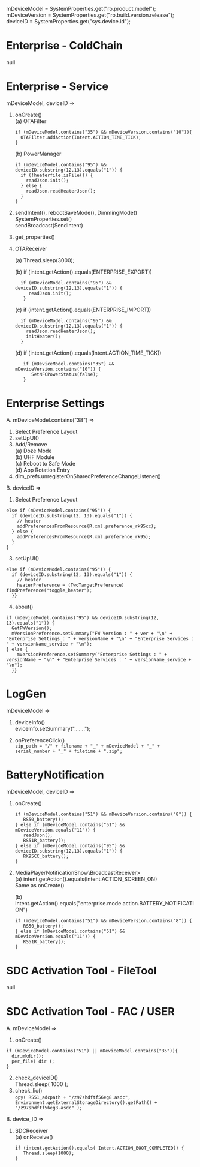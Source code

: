 mDeviceModel = SystemProperties.get("ro.product.model");  
mDeviceVersion = SystemProperties.get("ro.build.version.release");  
deviceID = SystemProperties.get("sys.device.id");  


# Enterprise - ColdChain
null

# Enterprise - Service
mDeviceModel, deviceID =>  
1. onCreate()  
   (a) OTAFilter
   ```
   if (mDeviceModel.contains("35") && mDeviceVersion.contains("10")){
     OTAFilter.addAction(Intent.ACTION_TIME_TICK);
   }
   ```

   (b) PowerManager
   ```
   if (mDeviceModel.contains("95") && deviceID.substring(12,13).equals("1")) {
     if (!heaterfile.isFile()) {
       readJson.init();
     } else {
       readJson.readHeaterJson();
     }
   }
   ```

  2. sendIntent(), rebootSaveMode(), DimmingMode()  
     SystemProperties.set()  
     sendBroadcast(SendIntent)  
  3. get_properties()
  4. OTAReceiver<BroadcastReceiver>
  
      (a) Thread.sleep(3000);

      (b) if (intent.getAction().equals(ENTERPRISE_EXPORT))  
     
     ```
       if (mDeviceModel.contains("95") && deviceID.substring(12,13).equals("1")) {
          readJson.init();
        }
     ```
     
     (c) if (intent.getAction().equals(ENTERPRISE_IMPORT))  
     
     ```
       if (mDeviceModel.contains("95") && deviceID.substring(12,13).equals("1")) {
         readJson.readHeaterJson();
         initHeater();
       }
     ```

     (d) if (intent.getAction().equals(Intent.ACTION_TIME_TICK))  

     ```
        if (mDeviceModel.contains("35") && mDeviceVersion.contains("10")) {
           SetNFCPowerStatus(false);
        }
     ```

  
# Enterprise Settings
A. mDeviceModel.contains("38") =>  
  1. Select Preference Layout
  2. setUpUI()
  3. Add/Remove  
    (a) Doze Mode  
    (b) UHF Module  
    (c) Reboot to Safe Mode  
    (d) App Rotation Entry 
  4. dim_prefs.unregisterOnSharedPreferenceChangeListener()  
  
B. deviceID => 
  1. Select Preference Layout
  ```
  else if (mDeviceModel.contains("95")) {
    if (deviceID.substring(12, 13).equals("1")) { 
      // heater
      addPreferencesFromResource(R.xml.preference_rk95cc);
    } else {
      addPreferencesFromResource(R.xml.preference_rk95);
    }
  }
  ```

  3. setUpUI()  
  ```
  else if (mDeviceModel.contains("95")) {
    if (deviceID.substring(12, 13).equals("1")) {
      // heater
      heaterPreference = (TwoTargetPreference) findPreference("toggle_heater");
    }}
  ```

  4. about()  
  ```
  if (mDeviceModel.contains("95") && deviceID.substring(12, 13).equals("1")) {
    GetFWVersion();
    mVersionPreference.setSummary("FW Version : " + ver + "\n" + "Enterprise Settings : " + versionName + "\n" + "Enterprise Services : " + versionName_service + "\n");
  } else {
      mVersionPreference.setSummary("Enterprise Settings : " + versionName + "\n" + "Enterprise Services : " + versionName_service + "\n");
    }}
  ```

# LogGen
mDeviceModel =>  
  1. deviceInfo()  
    eviceInfo.setSummary(".......");

  2. onPreferenceClick()  
     `zip_path = "/" + filename + "_" + mDeviceModel + "_" + serial_number + "_" + filetime + ".zip";`

# BatteryNotification
mDeviceModel, deviceID =>  
   1. onCreate()

      ```
      if (mDeviceModel.contains("51") && mDeviceVersion.contains("8")) {
         RS50_battery();
      } else if (mDeviceModel.contains("51") && mDeviceVersion.equals("11")) {
         readJson();
         RS51R_battery();
      } else if (mDeviceModel.contains("95") && deviceID.substring(12,13).equals("1")) {
         RK95CC_battery();
      }
      ```
   2. MediaPlayerNotificationShow\BroadcastReceiver>  
      (a) intent.getAction().equals(Intent.ACTION_SCREEN_ON)  
         Same as onCreate()
      
      (b) intent.getAction().equals("enterprise.mode.action.BATTERY_NOTIFICATION")  

      ```
      if (mDeviceModel.contains("51") && mDeviceVersion.contains("8")) {
         RS50_battery();
      } else if (mDeviceModel.contains("51") && mDeviceVersion.equals("11")) {
         RS51R_battery();
      }
      ```

# SDC Activation Tool - FileTool
null

# SDC Activation Tool - FAC / USER
A. mDeviceModel =>  
  1. onCreate()
  ```
  if (mDeviceModel.contains("51") || mDeviceModel.contains("35")){
    dir.mkdir();
    per_file( dir );
  }
  ```

  2. check_deviceID()  
    Thread.sleep( 1000 );  
  4. check_lic()  
    `opy( RS51_adcpath + "/z97shdftf56eg8.asdc", Environment.getExternalStorageDirectory().getPath() + "/z97shdftf56eg8.asdc" );`

B. device_ID =>  
  1. SDCReceiver<BroadcastReceiver>  
    (a) onReceive()

      ```  
      if (intent.getAction().equals( Intent.ACTION_BOOT_COMPLETED)) {
         Thread.sleep(1000);
      }
      ```
